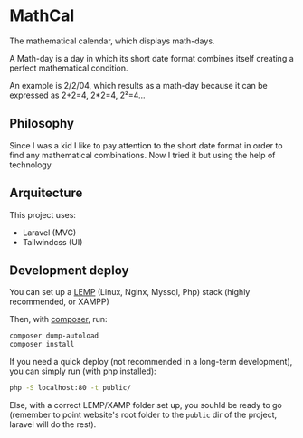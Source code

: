 # MathCal

The mathematical calendar, which displays math-days.

A Math-day is a day in which its short date format combines itself creating a perfect mathematical condition.

An example is 2/2/04, which  results as a math-day because it can be expressed as 2+2=4, 2*2=4, 2²=4...



## Philosophy

Since I was a kid I like to pay attention to the short date format in order to find any mathematical combinations. Now I tried it but using the help of technology

## Arquitecture

This project uses:
- Laravel (MVC)
- Tailwindcss (UI)

## Development deploy
You can set up a [LEMP](https://www.digitalocean.com/community/tutorials/how-to-install-linux-nginx-mysql-php-lemp-stack-ubuntu-18-04) (Linux, Nginx, Myssql, Php) stack (highly recommended, or XAMPP)

Then, with [composer](https://getcomposer.org/), run:
```sh 
composer dump-autoload
composer install
```

If you need a quick deploy (not recommended in a long-term development), you can simply run (with php installed):

```sh
php -S localhost:80 -t public/
```

Else, with a correct LEMP/XAMP folder set up, you souhld be ready to go (remember to point website's root folder to the `public` dir of the project, laravel will do the rest).